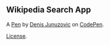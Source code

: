 Wikipedia Search  App
---------------------


A [Pen](https://codepen.io/code2eat/pen/Xpwvmm) by [Denis Junuzovic](http://codepen.io/code2eat) on [CodePen](http://codepen.io/).

[License](https://codepen.io/code2eat/pen/Xpwvmm/license).